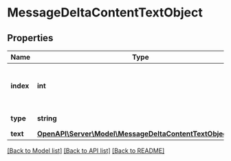 # MessageDeltaContentTextObject

## Properties
Name | Type | Description | Notes
------------ | ------------- | ------------- | -------------
**index** | **int** | The index of the content part in the message. | 
**type** | **string** | Always &#x60;text&#x60;. | 
**text** | [**OpenAPI\Server\Model\MessageDeltaContentTextObjectText**](MessageDeltaContentTextObjectText.md) |  | [optional] 

[[Back to Model list]](../README.md#documentation-for-models) [[Back to API list]](../README.md#documentation-for-api-endpoints) [[Back to README]](../README.md)


